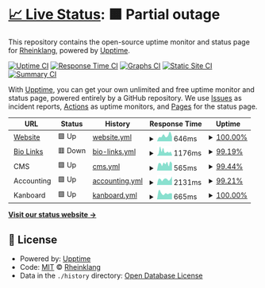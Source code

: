 # [📈 Live Status](https://status.rheinklang.events): <!--live status--> **🟧 Partial outage**

This repository contains the open-source uptime monitor and status page for [Rheinklang](rheinklang.events), powered by [Upptime](https://github.com/upptime/upptime).

[![Uptime CI](https://github.com/rheinklang/upptime/workflows/Uptime%20CI/badge.svg)](https://github.com/rheinklang/upptime/actions?query=workflow%3A%22Uptime+CI%22)
[![Response Time CI](https://github.com/rheinklang/upptime/workflows/Response%20Time%20CI/badge.svg)](https://github.com/rheinklang/upptime/actions?query=workflow%3A%22Response+Time+CI%22)
[![Graphs CI](https://github.com/rheinklang/upptime/workflows/Graphs%20CI/badge.svg)](https://github.com/rheinklang/upptime/actions?query=workflow%3A%22Graphs+CI%22)
[![Static Site CI](https://github.com/rheinklang/upptime/workflows/Static%20Site%20CI/badge.svg)](https://github.com/rheinklang/upptime/actions?query=workflow%3A%22Static+Site+CI%22)
[![Summary CI](https://github.com/rheinklang/upptime/workflows/Summary%20CI/badge.svg)](https://github.com/rheinklang/upptime/actions?query=workflow%3A%22Summary+CI%22)

With [Upptime](https://upptime.js.org), you can get your own unlimited and free uptime monitor and status page, powered entirely by a GitHub repository. We use [Issues](https://github.com/rheinklang/upptime/issues) as incident reports, [Actions](https://github.com/rheinklang/upptime/actions) as uptime monitors, and [Pages](https://status.rheinklang.events) for the status page.

<!--start: status pages-->
<!-- This summary is generated by Upptime (https://github.com/upptime/upptime) -->
<!-- Do not edit this manually, your changes will be overwritten -->
<!-- prettier-ignore -->
| URL | Status | History | Response Time | Uptime |
| --- | ------ | ------- | ------------- | ------ |
| <img alt="" src="https://rheinklang.events/favicon.png" height="13"> [Website](https://rheinklang.events) | 🟩 Up | [website.yml](https://github.com/rheinklang/upptime/commits/HEAD/history/website.yml) | <details><summary><img alt="Response time graph" src="./graphs/website/response-time-week.png" height="20"> 646ms</summary><br><a href="https://status.rheinklang.events/history/website"><img alt="Response time 767" src="https://img.shields.io/endpoint?url=https%3A%2F%2Fraw.githubusercontent.com%2Frheinklang%2Fupptime%2FHEAD%2Fapi%2Fwebsite%2Fresponse-time.json"></a><br><a href="https://status.rheinklang.events/history/website"><img alt="24-hour response time 487" src="https://img.shields.io/endpoint?url=https%3A%2F%2Fraw.githubusercontent.com%2Frheinklang%2Fupptime%2FHEAD%2Fapi%2Fwebsite%2Fresponse-time-day.json"></a><br><a href="https://status.rheinklang.events/history/website"><img alt="7-day response time 646" src="https://img.shields.io/endpoint?url=https%3A%2F%2Fraw.githubusercontent.com%2Frheinklang%2Fupptime%2FHEAD%2Fapi%2Fwebsite%2Fresponse-time-week.json"></a><br><a href="https://status.rheinklang.events/history/website"><img alt="30-day response time 700" src="https://img.shields.io/endpoint?url=https%3A%2F%2Fraw.githubusercontent.com%2Frheinklang%2Fupptime%2FHEAD%2Fapi%2Fwebsite%2Fresponse-time-month.json"></a><br><a href="https://status.rheinklang.events/history/website"><img alt="1-year response time 767" src="https://img.shields.io/endpoint?url=https%3A%2F%2Fraw.githubusercontent.com%2Frheinklang%2Fupptime%2FHEAD%2Fapi%2Fwebsite%2Fresponse-time-year.json"></a></details> | <details><summary><a href="https://status.rheinklang.events/history/website">100.00%</a></summary><a href="https://status.rheinklang.events/history/website"><img alt="All-time uptime 99.97%" src="https://img.shields.io/endpoint?url=https%3A%2F%2Fraw.githubusercontent.com%2Frheinklang%2Fupptime%2FHEAD%2Fapi%2Fwebsite%2Fuptime.json"></a><br><a href="https://status.rheinklang.events/history/website"><img alt="24-hour uptime 100.00%" src="https://img.shields.io/endpoint?url=https%3A%2F%2Fraw.githubusercontent.com%2Frheinklang%2Fupptime%2FHEAD%2Fapi%2Fwebsite%2Fuptime-day.json"></a><br><a href="https://status.rheinklang.events/history/website"><img alt="7-day uptime 100.00%" src="https://img.shields.io/endpoint?url=https%3A%2F%2Fraw.githubusercontent.com%2Frheinklang%2Fupptime%2FHEAD%2Fapi%2Fwebsite%2Fuptime-week.json"></a><br><a href="https://status.rheinklang.events/history/website"><img alt="30-day uptime 100.00%" src="https://img.shields.io/endpoint?url=https%3A%2F%2Fraw.githubusercontent.com%2Frheinklang%2Fupptime%2FHEAD%2Fapi%2Fwebsite%2Fuptime-month.json"></a><br><a href="https://status.rheinklang.events/history/website"><img alt="1-year uptime 99.97%" src="https://img.shields.io/endpoint?url=https%3A%2F%2Fraw.githubusercontent.com%2Frheinklang%2Fupptime%2FHEAD%2Fapi%2Fwebsite%2Fuptime-year.json"></a></details>
| <img alt="" src="https://www.switchy.io/assets/favicons/favicon.ico" height="13"> [Bio Links](https://bio.rheinklang.events/links) | 🟥 Down | [bio-links.yml](https://github.com/rheinklang/upptime/commits/HEAD/history/bio-links.yml) | <details><summary><img alt="Response time graph" src="./graphs/bio-links/response-time-week.png" height="20"> 1176ms</summary><br><a href="https://status.rheinklang.events/history/bio-links"><img alt="Response time 1137" src="https://img.shields.io/endpoint?url=https%3A%2F%2Fraw.githubusercontent.com%2Frheinklang%2Fupptime%2FHEAD%2Fapi%2Fbio-links%2Fresponse-time.json"></a><br><a href="https://status.rheinklang.events/history/bio-links"><img alt="24-hour response time 0" src="https://img.shields.io/endpoint?url=https%3A%2F%2Fraw.githubusercontent.com%2Frheinklang%2Fupptime%2FHEAD%2Fapi%2Fbio-links%2Fresponse-time-day.json"></a><br><a href="https://status.rheinklang.events/history/bio-links"><img alt="7-day response time 1176" src="https://img.shields.io/endpoint?url=https%3A%2F%2Fraw.githubusercontent.com%2Frheinklang%2Fupptime%2FHEAD%2Fapi%2Fbio-links%2Fresponse-time-week.json"></a><br><a href="https://status.rheinklang.events/history/bio-links"><img alt="30-day response time 879" src="https://img.shields.io/endpoint?url=https%3A%2F%2Fraw.githubusercontent.com%2Frheinklang%2Fupptime%2FHEAD%2Fapi%2Fbio-links%2Fresponse-time-month.json"></a><br><a href="https://status.rheinklang.events/history/bio-links"><img alt="1-year response time 1137" src="https://img.shields.io/endpoint?url=https%3A%2F%2Fraw.githubusercontent.com%2Frheinklang%2Fupptime%2FHEAD%2Fapi%2Fbio-links%2Fresponse-time-year.json"></a></details> | <details><summary><a href="https://status.rheinklang.events/history/bio-links">99.19%</a></summary><a href="https://status.rheinklang.events/history/bio-links"><img alt="All-time uptime 99.79%" src="https://img.shields.io/endpoint?url=https%3A%2F%2Fraw.githubusercontent.com%2Frheinklang%2Fupptime%2FHEAD%2Fapi%2Fbio-links%2Fuptime.json"></a><br><a href="https://status.rheinklang.events/history/bio-links"><img alt="24-hour uptime 99.99%" src="https://img.shields.io/endpoint?url=https%3A%2F%2Fraw.githubusercontent.com%2Frheinklang%2Fupptime%2FHEAD%2Fapi%2Fbio-links%2Fuptime-day.json"></a><br><a href="https://status.rheinklang.events/history/bio-links"><img alt="7-day uptime 99.19%" src="https://img.shields.io/endpoint?url=https%3A%2F%2Fraw.githubusercontent.com%2Frheinklang%2Fupptime%2FHEAD%2Fapi%2Fbio-links%2Fuptime-week.json"></a><br><a href="https://status.rheinklang.events/history/bio-links"><img alt="30-day uptime 99.81%" src="https://img.shields.io/endpoint?url=https%3A%2F%2Fraw.githubusercontent.com%2Frheinklang%2Fupptime%2FHEAD%2Fapi%2Fbio-links%2Fuptime-month.json"></a><br><a href="https://status.rheinklang.events/history/bio-links"><img alt="1-year uptime 99.79%" src="https://img.shields.io/endpoint?url=https%3A%2F%2Fraw.githubusercontent.com%2Frheinklang%2Fupptime%2FHEAD%2Fapi%2Fbio-links%2Fuptime-year.json"></a></details>
| <img alt="" src="https://getcockpit.com/favicon.png" height="13"> CMS | 🟩 Up | [cms.yml](https://github.com/rheinklang/upptime/commits/HEAD/history/cms.yml) | <details><summary><img alt="Response time graph" src="./graphs/cms/response-time-week.png" height="20"> 565ms</summary><br><a href="https://status.rheinklang.events/history/cms"><img alt="Response time 574" src="https://img.shields.io/endpoint?url=https%3A%2F%2Fraw.githubusercontent.com%2Frheinklang%2Fupptime%2FHEAD%2Fapi%2Fcms%2Fresponse-time.json"></a><br><a href="https://status.rheinklang.events/history/cms"><img alt="24-hour response time 708" src="https://img.shields.io/endpoint?url=https%3A%2F%2Fraw.githubusercontent.com%2Frheinklang%2Fupptime%2FHEAD%2Fapi%2Fcms%2Fresponse-time-day.json"></a><br><a href="https://status.rheinklang.events/history/cms"><img alt="7-day response time 565" src="https://img.shields.io/endpoint?url=https%3A%2F%2Fraw.githubusercontent.com%2Frheinklang%2Fupptime%2FHEAD%2Fapi%2Fcms%2Fresponse-time-week.json"></a><br><a href="https://status.rheinklang.events/history/cms"><img alt="30-day response time 549" src="https://img.shields.io/endpoint?url=https%3A%2F%2Fraw.githubusercontent.com%2Frheinklang%2Fupptime%2FHEAD%2Fapi%2Fcms%2Fresponse-time-month.json"></a><br><a href="https://status.rheinklang.events/history/cms"><img alt="1-year response time 574" src="https://img.shields.io/endpoint?url=https%3A%2F%2Fraw.githubusercontent.com%2Frheinklang%2Fupptime%2FHEAD%2Fapi%2Fcms%2Fresponse-time-year.json"></a></details> | <details><summary><a href="https://status.rheinklang.events/history/cms">99.44%</a></summary><a href="https://status.rheinklang.events/history/cms"><img alt="All-time uptime 99.97%" src="https://img.shields.io/endpoint?url=https%3A%2F%2Fraw.githubusercontent.com%2Frheinklang%2Fupptime%2FHEAD%2Fapi%2Fcms%2Fuptime.json"></a><br><a href="https://status.rheinklang.events/history/cms"><img alt="24-hour uptime 100.00%" src="https://img.shields.io/endpoint?url=https%3A%2F%2Fraw.githubusercontent.com%2Frheinklang%2Fupptime%2FHEAD%2Fapi%2Fcms%2Fuptime-day.json"></a><br><a href="https://status.rheinklang.events/history/cms"><img alt="7-day uptime 99.44%" src="https://img.shields.io/endpoint?url=https%3A%2F%2Fraw.githubusercontent.com%2Frheinklang%2Fupptime%2FHEAD%2Fapi%2Fcms%2Fuptime-week.json"></a><br><a href="https://status.rheinklang.events/history/cms"><img alt="30-day uptime 99.87%" src="https://img.shields.io/endpoint?url=https%3A%2F%2Fraw.githubusercontent.com%2Frheinklang%2Fupptime%2FHEAD%2Fapi%2Fcms%2Fuptime-month.json"></a><br><a href="https://status.rheinklang.events/history/cms"><img alt="1-year uptime 99.97%" src="https://img.shields.io/endpoint?url=https%3A%2F%2Fraw.githubusercontent.com%2Frheinklang%2Fupptime%2FHEAD%2Fapi%2Fcms%2Fuptime-year.json"></a></details>
| <img alt="" src="https://assets.akaunting.com/site/img/logo/akaunting-logo.ico" height="13"> Accounting | 🟩 Up | [accounting.yml](https://github.com/rheinklang/upptime/commits/HEAD/history/accounting.yml) | <details><summary><img alt="Response time graph" src="./graphs/accounting/response-time-week.png" height="20"> 2131ms</summary><br><a href="https://status.rheinklang.events/history/accounting"><img alt="Response time 759" src="https://img.shields.io/endpoint?url=https%3A%2F%2Fraw.githubusercontent.com%2Frheinklang%2Fupptime%2FHEAD%2Fapi%2Faccounting%2Fresponse-time.json"></a><br><a href="https://status.rheinklang.events/history/accounting"><img alt="24-hour response time 5995" src="https://img.shields.io/endpoint?url=https%3A%2F%2Fraw.githubusercontent.com%2Frheinklang%2Fupptime%2FHEAD%2Fapi%2Faccounting%2Fresponse-time-day.json"></a><br><a href="https://status.rheinklang.events/history/accounting"><img alt="7-day response time 2131" src="https://img.shields.io/endpoint?url=https%3A%2F%2Fraw.githubusercontent.com%2Frheinklang%2Fupptime%2FHEAD%2Fapi%2Faccounting%2Fresponse-time-week.json"></a><br><a href="https://status.rheinklang.events/history/accounting"><img alt="30-day response time 1115" src="https://img.shields.io/endpoint?url=https%3A%2F%2Fraw.githubusercontent.com%2Frheinklang%2Fupptime%2FHEAD%2Fapi%2Faccounting%2Fresponse-time-month.json"></a><br><a href="https://status.rheinklang.events/history/accounting"><img alt="1-year response time 759" src="https://img.shields.io/endpoint?url=https%3A%2F%2Fraw.githubusercontent.com%2Frheinklang%2Fupptime%2FHEAD%2Fapi%2Faccounting%2Fresponse-time-year.json"></a></details> | <details><summary><a href="https://status.rheinklang.events/history/accounting">99.21%</a></summary><a href="https://status.rheinklang.events/history/accounting"><img alt="All-time uptime 99.97%" src="https://img.shields.io/endpoint?url=https%3A%2F%2Fraw.githubusercontent.com%2Frheinklang%2Fupptime%2FHEAD%2Fapi%2Faccounting%2Fuptime.json"></a><br><a href="https://status.rheinklang.events/history/accounting"><img alt="24-hour uptime 98.41%" src="https://img.shields.io/endpoint?url=https%3A%2F%2Fraw.githubusercontent.com%2Frheinklang%2Fupptime%2FHEAD%2Fapi%2Faccounting%2Fuptime-day.json"></a><br><a href="https://status.rheinklang.events/history/accounting"><img alt="7-day uptime 99.21%" src="https://img.shields.io/endpoint?url=https%3A%2F%2Fraw.githubusercontent.com%2Frheinklang%2Fupptime%2FHEAD%2Fapi%2Faccounting%2Fuptime-week.json"></a><br><a href="https://status.rheinklang.events/history/accounting"><img alt="30-day uptime 99.82%" src="https://img.shields.io/endpoint?url=https%3A%2F%2Fraw.githubusercontent.com%2Frheinklang%2Fupptime%2FHEAD%2Fapi%2Faccounting%2Fuptime-month.json"></a><br><a href="https://status.rheinklang.events/history/accounting"><img alt="1-year uptime 99.97%" src="https://img.shields.io/endpoint?url=https%3A%2F%2Fraw.githubusercontent.com%2Frheinklang%2Fupptime%2FHEAD%2Fapi%2Faccounting%2Fuptime-year.json"></a></details>
| <img alt="" src="https://kanboard.rheinklang.events/assets/img/favicon.png" height="13"> Kanboard | 🟩 Up | [kanboard.yml](https://github.com/rheinklang/upptime/commits/HEAD/history/kanboard.yml) | <details><summary><img alt="Response time graph" src="./graphs/kanboard/response-time-week.png" height="20"> 665ms</summary><br><a href="https://status.rheinklang.events/history/kanboard"><img alt="Response time 682" src="https://img.shields.io/endpoint?url=https%3A%2F%2Fraw.githubusercontent.com%2Frheinklang%2Fupptime%2FHEAD%2Fapi%2Fkanboard%2Fresponse-time.json"></a><br><a href="https://status.rheinklang.events/history/kanboard"><img alt="24-hour response time 711" src="https://img.shields.io/endpoint?url=https%3A%2F%2Fraw.githubusercontent.com%2Frheinklang%2Fupptime%2FHEAD%2Fapi%2Fkanboard%2Fresponse-time-day.json"></a><br><a href="https://status.rheinklang.events/history/kanboard"><img alt="7-day response time 665" src="https://img.shields.io/endpoint?url=https%3A%2F%2Fraw.githubusercontent.com%2Frheinklang%2Fupptime%2FHEAD%2Fapi%2Fkanboard%2Fresponse-time-week.json"></a><br><a href="https://status.rheinklang.events/history/kanboard"><img alt="30-day response time 693" src="https://img.shields.io/endpoint?url=https%3A%2F%2Fraw.githubusercontent.com%2Frheinklang%2Fupptime%2FHEAD%2Fapi%2Fkanboard%2Fresponse-time-month.json"></a><br><a href="https://status.rheinklang.events/history/kanboard"><img alt="1-year response time 682" src="https://img.shields.io/endpoint?url=https%3A%2F%2Fraw.githubusercontent.com%2Frheinklang%2Fupptime%2FHEAD%2Fapi%2Fkanboard%2Fresponse-time-year.json"></a></details> | <details><summary><a href="https://status.rheinklang.events/history/kanboard">100.00%</a></summary><a href="https://status.rheinklang.events/history/kanboard"><img alt="All-time uptime 99.98%" src="https://img.shields.io/endpoint?url=https%3A%2F%2Fraw.githubusercontent.com%2Frheinklang%2Fupptime%2FHEAD%2Fapi%2Fkanboard%2Fuptime.json"></a><br><a href="https://status.rheinklang.events/history/kanboard"><img alt="24-hour uptime 100.00%" src="https://img.shields.io/endpoint?url=https%3A%2F%2Fraw.githubusercontent.com%2Frheinklang%2Fupptime%2FHEAD%2Fapi%2Fkanboard%2Fuptime-day.json"></a><br><a href="https://status.rheinklang.events/history/kanboard"><img alt="7-day uptime 100.00%" src="https://img.shields.io/endpoint?url=https%3A%2F%2Fraw.githubusercontent.com%2Frheinklang%2Fupptime%2FHEAD%2Fapi%2Fkanboard%2Fuptime-week.json"></a><br><a href="https://status.rheinklang.events/history/kanboard"><img alt="30-day uptime 100.00%" src="https://img.shields.io/endpoint?url=https%3A%2F%2Fraw.githubusercontent.com%2Frheinklang%2Fupptime%2FHEAD%2Fapi%2Fkanboard%2Fuptime-month.json"></a><br><a href="https://status.rheinklang.events/history/kanboard"><img alt="1-year uptime 99.98%" src="https://img.shields.io/endpoint?url=https%3A%2F%2Fraw.githubusercontent.com%2Frheinklang%2Fupptime%2FHEAD%2Fapi%2Fkanboard%2Fuptime-year.json"></a></details>

<!--end: status pages-->

[**Visit our status website →**](https://status.rheinklang.events)

## 📄 License

- Powered by: [Upptime](https://github.com/upptime/upptime)
- Code: [MIT](./LICENSE) © [Rheinklang](rheinklang.events)
- Data in the `./history` directory: [Open Database License](https://opendatacommons.org/licenses/odbl/1-0/)
